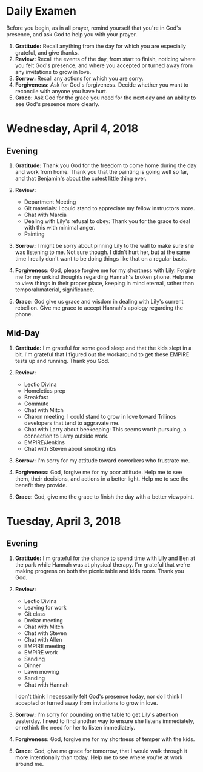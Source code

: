 # Daily Examen

Before you begin, as in all prayer, remind yourself that you're in God's
presence, and ask God to help you with your prayer.

1. **Gratitude:**  Recall anything from the day for which you are especially
   grateful, and give thanks.
1. **Review:**  Recall the events of the day, from start to finish, noticing
   where you felt God's presence, and where you accepted or turned away from
   any invitations to grow in love.
1. **Sorrow:**  Recall any actions for which you are sorry.
1. **Forgiveness:**  Ask for God's forgiveness. Decide whether you want to
   reconcile with anyone you have hurt.
1. **Grace:**  Ask God for the grace you need for the next day and an ability
   to see God's presence more clearly.

# Wednesday, April 4, 2018

## Evening

1. **Gratitude:**  Thank you God for the freedom to come home during the day
   and work from home.  Thank you that the painting is going well so far, and
   that Benjamin's about the cutest little thing ever.

1. **Review:**
   * Department Meeting
   * Git materials:  I could stand to appreciate my fellow instructors more.
   * Chat with Marcia
   * Dealing with Lily's refusal to obey:  Thank you for the grace to deal with
     this with minimal anger.
   * Painting

1. **Sorrow:**  I might be sorry about pinning Lily to the wall to make sure
   she was listening to me.  Not sure though.  I didn't hurt her, but at the
   same time I really don't want to be doing things like that on a regular
   basis.

1. **Forgiveness:**  God, please forgive me for my shortness with Lily.
   Forgive me for my unkind thoughts regarding Hannah's broken phone.  Help me
   to view things in their proper place, keeping in mind eternal, rather than
   temporal/material, significance.

1. **Grace:**  God give us grace and wisdom in dealing with Lily's current
   rebellion.  Give me grace to accept Hannah's apology regarding the phone.

## Mid-Day

1. **Gratitude:**  I'm grateful for some good sleep and that the kids slept in
   a bit.  I'm grateful that I figured out the workaround to get these EMPIRE
   tests up and running.  Thank you God.

1. **Review:**
   * Lectio Divina
   * Homeletics prep
   * Breakfast
   * Commute
   * Chat with Mitch
   * Charon meeting:  I could stand to grow in love toward Trilinos developers
     that tend to aggravate me.
   * Chat with Larry about beekeeping:  This seems worth pursuing, a connection
     to Larry outside work.
   * EMPIRE/Jenkins
   * Chat with Steven about smoking ribs

1. **Sorrow:**  I'm sorry for my attitude toward coworkers who frustrate me.

1. **Forgiveness:**  God, forgive me for my poor attitude.  Help me to see
   them, their decisions, and actions in a better light.  Help me to see the
   benefit they provide.

1. **Grace:**  God, give me the grace to finish the day with a better
   viewpoint.

# Tuesday, April 3, 2018

## Evening

1. **Gratitude:**  I'm grateful for the chance to spend time with Lily and Ben
   at the park while Hannah was at physical therapy.  I'm grateful that we're
   making progress on both the picnic table and kids room.  Thank you God.

1. **Review:**
   * Lectio Divina
   * Leaving for work
   * Git class
   * Drekar meeting
   * Chat with Mitch
   * Chat with Steven
   * Chat with Allen
   * EMPIRE meeting
   * EMPIRE work
   * Sanding
   * Dinner
   * Lawn mowing
   * Sanding
   * Chat with Hannah

   I don't think I necessarily felt God's presence today, nor do I think I
   accepted or turned away from invitations to grow in love.

1. **Sorrow:**  I'm sorry for pounding on the table to get Lily's attention
   yesterday.  I need to find another way to ensure she listens immediately, or
   rethink the need for her to listen immediately.

1. **Forgiveness:**  God, forgive me for my shortness of temper with the kids.

1. **Grace:**  God, give me grace for tomorrow, that I would walk through it
   more intentionally than today.  Help me to see where you're at work around
   me.
